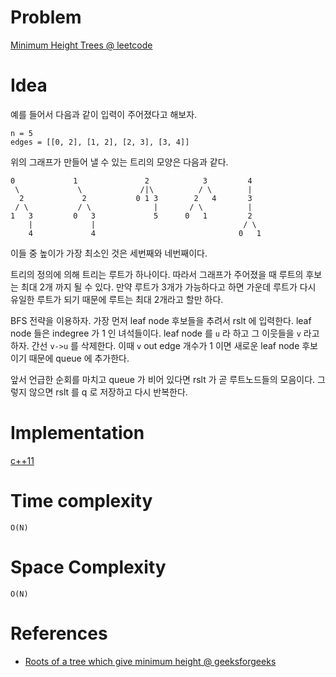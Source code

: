 # Problem

[Minimum Height Trees @ leetcode](https://leetcode.com/problems/minimum-height-trees/description/)

# Idea

예를 들어서 다음과 같이 입력이 주어졌다고 해보자.

```
n = 5
edges = [[0, 2], [1, 2], [2, 3], [3, 4]]
```

위의 그래프가 만들어 낼 수 있는 트리의 모양은 다음과 같다.

```
0             1               2            3         4
 \             \             /|\          / \        |
  2             2           0 1 3        2   4       3
 / \           / \              |       / \          |
1   3         0   3             5      0   1         2
    |             |                                 / \
    4             4                                0   1
```

이들 중 높이가 가장 최소인 것은 세번째와 네번째이다.

트리의 정의에 의해 트리는 루트가 하나이다. 따라서 그래프가 주어졌을 때
루트의 후보는 최대 2개 까지 될 수 있다.  만약 루트가 3개가 가능하다고
하면 가운데 루트가 다시 유일한 루트가 되기 때문에 루트는 최대 2개라고
할만 하다.

BFS 전략을 이용하자. 가장 먼저 leaf node 후보들을 추려서 rslt 에
입력한다. leaf node 들은 indegree 가 1 인 녀석들이다. leaf node 를 `u`
라 하고 그 이웃들을 `v` 라고 하자. 간선 `v->u` 를 삭제한다. 이때 `v`
out edge 개수가 1 이면 새로운 leaf node 후보이기 때문에 queue 에
추가한다.

앞서 언급한 순회를 마치고 queue 가 비어 있다면 rslt 가 곧 루트노드들의
모음이다. 그렇지 않으면 rslt 를 q 로 저장하고 다시 반복한다.


# Implementation

[c++11](a.cpp)

# Time complexity

```
O(N)
```

# Space Complexity

```
O(N)
```

# References

* [Roots of a tree which give minimum height @ geeksforgeeks](https://www.geeksforgeeks.org/roots-tree-gives-minimum-height/)
